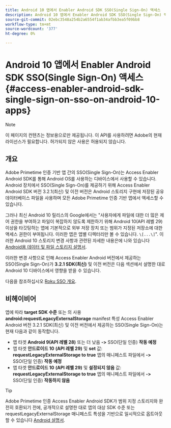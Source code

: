 ```yaml
---
title: Android 10 앱에서 Enabler Android SDK SSO(Single Sign-On) 액세스
description: Android 10 앱에서 Enabler Android SDK SSO(Single Sign-On) 액세스
source-git-commit: 02ebc3548a254b2a6554f1ab34afbb3ea5f09bb8
workflow-type: tm+mt
source-wordcount: '377'
ht-degree: 0%

---
```


# Android 10 앱에서 Enabler Android SDK SSO(Single Sign-On) 액세스 {#access-enabler-android-sdk-single-sign-on-sso-on-android-10-apps}

>[!NOTE]
>
>이 페이지의 컨텐츠는 정보용으로만 제공됩니다. 이 API를 사용하려면 Adobe의 현재 라이선스가 필요합니다. 허가되지 않은 사용은 허용되지 않습니다.

## 개요

Adobe Primetime 인증 기반 앱 간의 SSO(Single Sign-On)는 Access Enabler Android SDK를 통해 Android OS를 사용하는 디바이스에서 사용할 수 있습니다. Android 장치에서 SSO(Single Sign-On)를 제공하기 위해 Access Enabler Android SDK 버전 3.2.1(최신) 및 이전 버전은 Android 스토리지 구현에 저장된 공유 데이터베이스 파일을 사용하며 모든 Adobe Primetime 인증 기반 앱에서 액세스할 수 있습니다.

그러나 최신 Android 10 릴리스의 Google에서는 &quot;사용자에게 파일에 대한 더 많은 제어 권한을 부여하고 파일이 복잡하지 않도록 제한하기 위해 Android 10(API 레벨 29) 이상을 타깃팅하는 앱에 기본적으로 외부 저장 장치 또는 범위가 지정된 저장소에 대한 액세스 권한이 부여됩니다. 이러한 앱은 앱별 디렉터리만 볼 수 있습니다. `\[...\]`&quot;. 이러한 Android 10 스토리지 변경 사항과 관련된 자세한 내용은에 나와 있습니다 [Android용 데이터 및 파일 스토리지 설명서](https://developer.android.com/training/data-storage/files/external-scoped).

이러한 변경 사항으로 인해 Access Enabler Android 버전에서 제공하는 SSO(Single Sign-On)가 **3.2.1 SDK(최신)** 및 이전 버전은 다음 섹션에서 설명한 대로 Android 10 디바이스에서 영향을 받을 수 있습니다.

다음을 참조하십시오 [Roku SSO 개요](/help/authentication/roku-sso-overview.md).

## 비헤이비어

앱에 따라 **target SDK 수준** 또는 의 사용 **android:requestLegacyExternalStorage** manifest 특성 Access Enabler Android 버전 3.2.1 SDK(최신) 및 이전 버전에서 제공하는 SSO(Single Sign-On)는 현재 다음과 같이 동작합니다.

- 앱 타겟 **Android 9(API 레벨 28)** 또는 더 낮음 **-\>** SSO(단일 인증) **작동 예정**
- 앱 타겟 **안드로이드 10** **(API 레벨 29)** 및 **set** 값: **requestLegacyExternalStorage to true** 앱의 매니페스트 파일에서 **-\>** SSO(단일 인증) **작동 예정**
- 앱 타겟 **안드로이드 10** **(API 레벨 29)** 및 **설정되지 않음** 값: **requestLegacyExternalStorage to true** 앱의 매니페스트 파일에서 **-\>** SSO(단일 인증) **작동하지 않음**


>[!TIP]
>
> Adobe Primetime 인증 Access Enabler Android SDK가 범위 지정 스토리지와 완전히 호환되기 전에, 공개적으로 설명한 대로 앱의 대상 SDK 수준 또는 requestLegacyExternalStorage 매니페스트 특성을 기반으로 일시적으로 옵트아웃할 수 있습니다 [Android 설명서](https://developer.android.com/training/data-storage/files/external-scoped#opt-out-of-scoped-storage).

